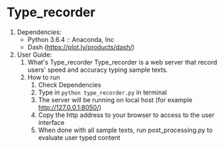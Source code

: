 # Type_recorder
1. Dependencies:
	- Python 3.6.4 :: Anaconda, Inc
	- Dash (https://plot.ly/products/dash/)
2. User Guide:
	1. What's Type_recorder
		Type_recorder is a web server that record users' speed and accuracy typing sample texts.
	2. How to run
		1. Check Dependencies
		2. Type in `python type_recorder.py` in terminal
		3. The server will be running on local host (for example http://127.0.0.1:8050/)
		4. Copy the http address to your browser to access to the user interface
		5. When done with all sample texts, run post_processing.py to evaluate user typed content
